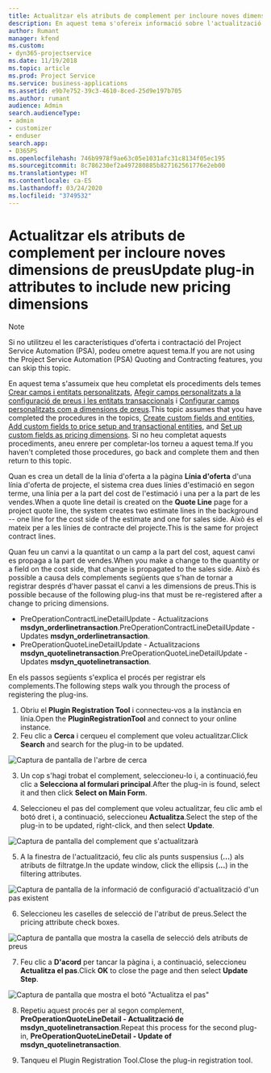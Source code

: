 ```yaml
---
title: Actualitzar els atributs de complement per incloure noves dimensions de preus
description: En aquest tema s'ofereix informació sobre l'actualització d'atributs de complement per a les dimensions de preus.
author: Rumant
manager: kfend
ms.custom:
- dyn365-projectservice
ms.date: 11/19/2018
ms.topic: article
ms.prod: Project Service
ms.service: business-applications
ms.assetid: e9b7e752-39c3-4610-8ced-25d9e197b705
ms.author: rumant
audience: Admin
search.audienceType:
- admin
- customizer
- enduser
search.app:
- D365PS
ms.openlocfilehash: 746b9978f9ae63c05e1031afc31c8134f05ec195
ms.sourcegitcommit: 8c786230ef2a497280885b827162561776e2eb00
ms.translationtype: HT
ms.contentlocale: ca-ES
ms.lasthandoff: 03/24/2020
ms.locfileid: "3749532"
---
```

# <a name="update-plug-in-attributes-to-include-new-pricing-dimensions"></a><span data-ttu-id="6045f-103">Actualitzar els atributs de complement per incloure noves dimensions de preus</span><span class="sxs-lookup"><span data-stu-id="6045f-103">Update plug-in attributes to include new pricing dimensions</span></span>

> [!NOTE]
> <span data-ttu-id="6045f-104">Si no utilitzeu el les característiques d'oferta i contractació del Project Service Automation (PSA), podeu ometre aquest tema.</span><span class="sxs-lookup"><span data-stu-id="6045f-104">If you are not using the Project Service Automation (PSA) Quoting and Contracting features, you can skip this topic.</span></span>

<span data-ttu-id="6045f-105">En aquest tema s'assumeix que heu completat els procediments dels temes [Crear camps i entitats personalitzats](create-custom-fields-entities.md), [Afegir camps personalitzats a la configuració de preus i les entitats transaccionals](field-references.md) i [Configurar camps personalitzats com a dimensions de preus](set-up-pricing-dimensions.md).</span><span class="sxs-lookup"><span data-stu-id="6045f-105">This topic assumes that you have completed the procedures in the topics, [Create custom fields and entities](create-custom-fields-entities.md), [Add custom fields to price setup and transactional entities](field-references.md), and [Set up custom fields as pricing dimensions](set-up-pricing-dimensions.md).</span></span> <span data-ttu-id="6045f-106">Si no heu completat aquests procediments, aneu enrere per completar-los torneu a aquest tema.</span><span class="sxs-lookup"><span data-stu-id="6045f-106">If you haven't completed those procedures, go back and complete them and then return to this topic.</span></span>

<span data-ttu-id="6045f-107">Quan es crea un detall de la línia d'oferta a la pàgina **Línia d'oferta** d'una línia d'oferta de projecte, el sistema crea dues línies d'estimació en segon terme, una línia per a la part del cost de l'estimació i una per a la part de les vendes.</span><span class="sxs-lookup"><span data-stu-id="6045f-107">When a quote line detail is created on the **Quote Line** page for a project quote line, the system creates two estimate lines in the background -- one line for the cost side of the estimate and one for sales side.</span></span> <span data-ttu-id="6045f-108">Això és el mateix per a les línies de contracte del projecte.</span><span class="sxs-lookup"><span data-stu-id="6045f-108">This is the same  for project contract lines.</span></span>

<span data-ttu-id="6045f-109">Quan feu un canvi a la quantitat o un camp a la part del cost, aquest canvi es propaga a la part de vendes.</span><span class="sxs-lookup"><span data-stu-id="6045f-109">When you make a change to the quantity or a field on the cost side, that change is propagated to the sales side.</span></span> <span data-ttu-id="6045f-110">Això és possible a causa dels complements següents que s'han de tornar a registrar després d'haver passat el canvi a les dimensions de preus.</span><span class="sxs-lookup"><span data-stu-id="6045f-110">This is possible because of the following plug-ins that must be re-registered after a change to pricing dimensions.</span></span>

- <span data-ttu-id="6045f-111">PreOperationContractLineDetailUpdate - Actualitzacions **msdyn_orderlinetransaction**.</span><span class="sxs-lookup"><span data-stu-id="6045f-111">PreOperationContractLineDetailUpdate - Updates **msdyn_orderlinetransaction**.</span></span>
- <span data-ttu-id="6045f-112">PreOperationQuoteLineDetailUpdate - Actualitzacions **msdyn_quotelinetransaction**.</span><span class="sxs-lookup"><span data-stu-id="6045f-112">PreOperationQuoteLineDetailUpdate - Updates **msdyn_quotelinetransaction**.</span></span>

<span data-ttu-id="6045f-113">En els passos següents s'explica el procés per registrar els complements.</span><span class="sxs-lookup"><span data-stu-id="6045f-113">The following steps walk you through the process of registering the plug-ins.</span></span>

1. <span data-ttu-id="6045f-114">Obriu el **Plugin Registration Tool** i connecteu-vos a la instància en línia.</span><span class="sxs-lookup"><span data-stu-id="6045f-114">Open the **PluginRegistrationTool** and connect to your online instance.</span></span>
2. <span data-ttu-id="6045f-115">Feu clic a **Cerca** i cerqueu el complement que voleu actualitzar.</span><span class="sxs-lookup"><span data-stu-id="6045f-115">Click **Search** and search for the plug-in to be updated.</span></span>

 ![Captura de pantalla de l'arbre de cerca](media/PRT-1.png)

3. <span data-ttu-id="6045f-117">Un cop s'hagi trobat el complement, seleccioneu-lo i, a continuació,feu clic a **Selecciona al formulari principal**.</span><span class="sxs-lookup"><span data-stu-id="6045f-117">After the plug-in is found, select it and then click **Select on Main Form**.</span></span>

4. <span data-ttu-id="6045f-118">Seleccioneu el pas del complement que voleu actualitzar, feu clic amb el botó dret i, a continuació, seleccioneu **Actualitza**.</span><span class="sxs-lookup"><span data-stu-id="6045f-118">Select the step of the plug-in to be updated, right-click, and then select **Update**.</span></span>

 ![Captura de pantalla del complement que s'actualitzarà](media/PRT-2.png)
 
5. <span data-ttu-id="6045f-120">A la finestra de l'actualització, feu clic als punts suspensius (**...**) als atributs de filtratge.</span><span class="sxs-lookup"><span data-stu-id="6045f-120">In the update window, click the ellipsis (**...**) in the filtering attributes.</span></span>

 ![Captura de pantalla de la informació de configuració d'actualització d'un pas existent](media/PRT-3.png)
 
6. <span data-ttu-id="6045f-122">Seleccioneu les caselles de selecció de l'atribut de preus.</span><span class="sxs-lookup"><span data-stu-id="6045f-122">Select the pricing attribute check boxes.</span></span>

 ![Captura de pantalla que mostra la casella de selecció dels atributs de preus](media/PRT-4.png)

7. <span data-ttu-id="6045f-124">Feu clic a **D'acord** per tancar la pàgina i, a continuació, seleccioneu **Actualitza el pas**.</span><span class="sxs-lookup"><span data-stu-id="6045f-124">Click **OK** to close the page and then select **Update Step**.</span></span>

 ![Captura de pantalla que mostra el botó "Actualitza el pas"](media/PRT-5.png)
 
8. <span data-ttu-id="6045f-126">Repetiu aquest procés per al segon complement, **PreOperationQuoteLineDetail - Actualització de msdyn_quotelinetransaction**.</span><span class="sxs-lookup"><span data-stu-id="6045f-126">Repeat this process for the second plug-in, **PreOperationQuoteLineDetail - Update of msdyn_quotelinetransaction**.</span></span>

9. <span data-ttu-id="6045f-127">Tanqueu el Plugin Registration Tool.</span><span class="sxs-lookup"><span data-stu-id="6045f-127">Close the plug-in registration tool.</span></span>

